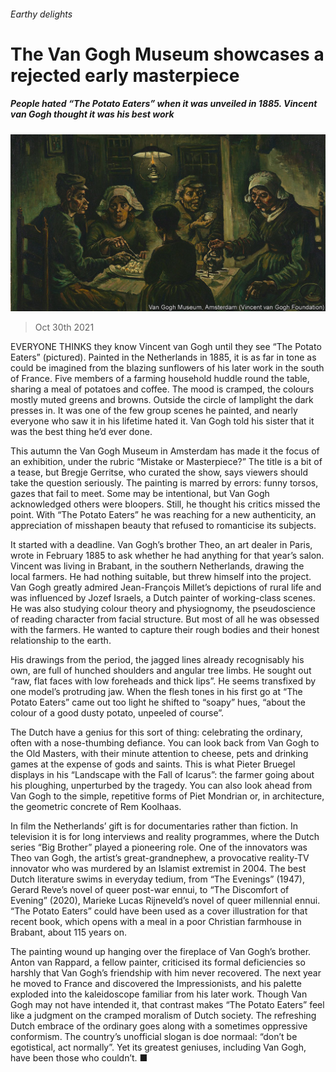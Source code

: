 ###### Earthy delights

# The Van Gogh Museum showcases a rejected early masterpiece 

##### People hated “The Potato Eaters” when it was unveiled in 1885. Vincent van Gogh thought it was his best work 

![image](images/20211030_BKP002_0.jpg) 

> Oct 30th 2021 

EVERYONE THINKS they know Vincent van Gogh until they see “The Potato Eaters” (pictured). Painted in the Netherlands in 1885, it is as far in tone as could be imagined from the blazing sunflowers of his later work in the south of France. Five members of a farming household huddle round the table, sharing a meal of potatoes and coffee. The mood is cramped, the colours mostly muted greens and browns. Outside the circle of lamplight the dark presses in. It was one of the few group scenes he painted, and nearly everyone who saw it in his lifetime hated it. Van Gogh told his sister that it was the best thing he’d ever done.

This autumn the Van Gogh Museum in Amsterdam has made it the focus of an exhibition, under the rubric “Mistake or Masterpiece?” The title is a bit of a tease, but Bregje Gerritse, who curated the show, says viewers should take the question seriously. The painting is marred by errors: funny torsos, gazes that fail to meet. Some may be intentional, but Van Gogh acknowledged others were bloopers. Still, he thought his critics missed the point. With “The Potato Eaters” he was reaching for a new authenticity, an appreciation of misshapen beauty that refused to romanticise its subjects.


It started with a deadline. Van Gogh’s brother Theo, an art dealer in Paris, wrote in February 1885 to ask whether he had anything for that year’s salon. Vincent was living in Brabant, in the southern Netherlands, drawing the local farmers. He had nothing suitable, but threw himself into the project. Van Gogh greatly admired Jean-François Millet’s depictions of rural life and was influenced by Jozef Israels, a Dutch painter of working-class scenes. He was also studying colour theory and physiognomy, the pseudoscience of reading character from facial structure. But most of all he was obsessed with the farmers. He wanted to capture their rough bodies and their honest relationship to the earth.

His drawings from the period, the jagged lines already recognisably his own, are full of hunched shoulders and angular tree limbs. He sought out “raw, flat faces with low foreheads and thick lips”. He seems transfixed by one model’s protruding jaw. When the flesh tones in his first go at “The Potato Eaters” came out too light he shifted to “soapy” hues, “about the colour of a good dusty potato, unpeeled of course”.

The Dutch have a genius for this sort of thing: celebrating the ordinary, often with a nose-thumbing defiance. You can look back from Van Gogh to the Old Masters, with their minute attention to cheese, pets and drinking games at the expense of gods and saints. This is what Pieter Bruegel displays in his “Landscape with the Fall of Icarus”: the farmer going about his ploughing, unperturbed by the tragedy. You can also look ahead from Van Gogh to the simple, repetitive forms of Piet Mondrian or, in architecture, the geometric concrete of Rem Koolhaas.

In film the Netherlands’ gift is for documentaries rather than fiction. In television it is for long interviews and reality programmes, where the Dutch series “Big Brother” played a pioneering role. One of the innovators was Theo van Gogh, the artist’s great-grandnephew, a provocative reality-TV innovator who was murdered by an Islamist extremist in 2004. The best Dutch literature swims in everyday tedium, from “The Evenings” (1947), Gerard Reve’s novel of queer post-war ennui, to “The Discomfort of Evening” (2020), Marieke Lucas Rijneveld’s novel of queer millennial ennui. “The Potato Eaters” could have been used as a cover illustration for that recent book, which opens with a meal in a poor Christian farmhouse in Brabant, about 115 years on.

The painting wound up hanging over the fireplace of Van Gogh’s brother. Anton van Rappard, a fellow painter, criticised its formal deficiencies so harshly that Van Gogh’s friendship with him never recovered. The next year he moved to France and discovered the Impressionists, and his palette exploded into the kaleidoscope familiar from his later work. Though Van Gogh may not have intended it, that contrast makes “The Potato Eaters” feel like a judgment on the cramped moralism of Dutch society. The refreshing Dutch embrace of the ordinary goes along with a sometimes oppressive conformism. The country’s unofficial slogan is doe normaal: “don’t be egotistical, act normally”. Yet its greatest geniuses, including Van Gogh, have been those who couldn’t. ■

